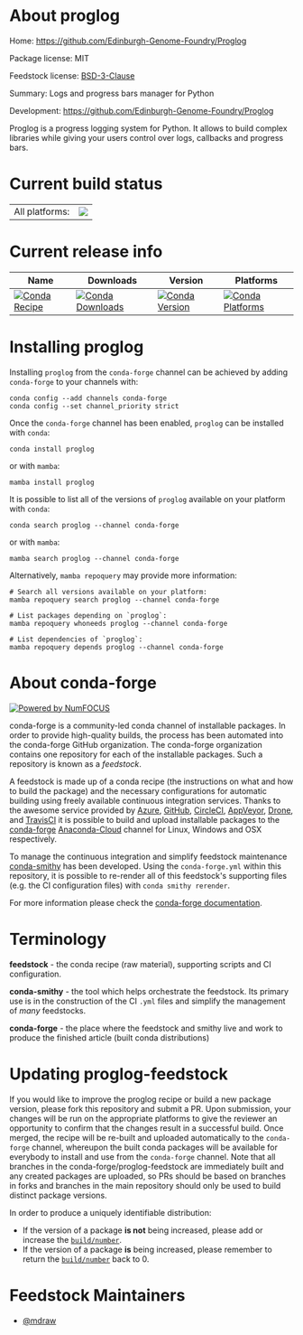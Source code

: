 About proglog
=============

Home: https://github.com/Edinburgh-Genome-Foundry/Proglog

Package license: MIT

Feedstock license: [BSD-3-Clause](https://github.com/conda-forge/proglog-feedstock/blob/main/LICENSE.txt)

Summary: Logs and progress bars manager for Python

Development: https://github.com/Edinburgh-Genome-Foundry/Proglog

Proglog is a progress logging system for Python. It allows to build
complex libraries while giving your users control over logs, callbacks
and progress bars.


Current build status
====================


<table><tr><td>All platforms:</td>
    <td>
      <a href="https://dev.azure.com/conda-forge/feedstock-builds/_build/latest?definitionId=8777&branchName=main">
        <img src="https://dev.azure.com/conda-forge/feedstock-builds/_apis/build/status/proglog-feedstock?branchName=main">
      </a>
    </td>
  </tr>
</table>

Current release info
====================

| Name | Downloads | Version | Platforms |
| --- | --- | --- | --- |
| [![Conda Recipe](https://img.shields.io/badge/recipe-proglog-green.svg)](https://anaconda.org/conda-forge/proglog) | [![Conda Downloads](https://img.shields.io/conda/dn/conda-forge/proglog.svg)](https://anaconda.org/conda-forge/proglog) | [![Conda Version](https://img.shields.io/conda/vn/conda-forge/proglog.svg)](https://anaconda.org/conda-forge/proglog) | [![Conda Platforms](https://img.shields.io/conda/pn/conda-forge/proglog.svg)](https://anaconda.org/conda-forge/proglog) |

Installing proglog
==================

Installing `proglog` from the `conda-forge` channel can be achieved by adding `conda-forge` to your channels with:

```
conda config --add channels conda-forge
conda config --set channel_priority strict
```

Once the `conda-forge` channel has been enabled, `proglog` can be installed with `conda`:

```
conda install proglog
```

or with `mamba`:

```
mamba install proglog
```

It is possible to list all of the versions of `proglog` available on your platform with `conda`:

```
conda search proglog --channel conda-forge
```

or with `mamba`:

```
mamba search proglog --channel conda-forge
```

Alternatively, `mamba repoquery` may provide more information:

```
# Search all versions available on your platform:
mamba repoquery search proglog --channel conda-forge

# List packages depending on `proglog`:
mamba repoquery whoneeds proglog --channel conda-forge

# List dependencies of `proglog`:
mamba repoquery depends proglog --channel conda-forge
```


About conda-forge
=================

[![Powered by
NumFOCUS](https://img.shields.io/badge/powered%20by-NumFOCUS-orange.svg?style=flat&colorA=E1523D&colorB=007D8A)](https://numfocus.org)

conda-forge is a community-led conda channel of installable packages.
In order to provide high-quality builds, the process has been automated into the
conda-forge GitHub organization. The conda-forge organization contains one repository
for each of the installable packages. Such a repository is known as a *feedstock*.

A feedstock is made up of a conda recipe (the instructions on what and how to build
the package) and the necessary configurations for automatic building using freely
available continuous integration services. Thanks to the awesome service provided by
[Azure](https://azure.microsoft.com/en-us/services/devops/), [GitHub](https://github.com/),
[CircleCI](https://circleci.com/), [AppVeyor](https://www.appveyor.com/),
[Drone](https://cloud.drone.io/welcome), and [TravisCI](https://travis-ci.com/)
it is possible to build and upload installable packages to the
[conda-forge](https://anaconda.org/conda-forge) [Anaconda-Cloud](https://anaconda.org/)
channel for Linux, Windows and OSX respectively.

To manage the continuous integration and simplify feedstock maintenance
[conda-smithy](https://github.com/conda-forge/conda-smithy) has been developed.
Using the ``conda-forge.yml`` within this repository, it is possible to re-render all of
this feedstock's supporting files (e.g. the CI configuration files) with ``conda smithy rerender``.

For more information please check the [conda-forge documentation](https://conda-forge.org/docs/).

Terminology
===========

**feedstock** - the conda recipe (raw material), supporting scripts and CI configuration.

**conda-smithy** - the tool which helps orchestrate the feedstock.
                   Its primary use is in the construction of the CI ``.yml`` files
                   and simplify the management of *many* feedstocks.

**conda-forge** - the place where the feedstock and smithy live and work to
                  produce the finished article (built conda distributions)


Updating proglog-feedstock
==========================

If you would like to improve the proglog recipe or build a new
package version, please fork this repository and submit a PR. Upon submission,
your changes will be run on the appropriate platforms to give the reviewer an
opportunity to confirm that the changes result in a successful build. Once
merged, the recipe will be re-built and uploaded automatically to the
`conda-forge` channel, whereupon the built conda packages will be available for
everybody to install and use from the `conda-forge` channel.
Note that all branches in the conda-forge/proglog-feedstock are
immediately built and any created packages are uploaded, so PRs should be based
on branches in forks and branches in the main repository should only be used to
build distinct package versions.

In order to produce a uniquely identifiable distribution:
 * If the version of a package **is not** being increased, please add or increase
   the [``build/number``](https://docs.conda.io/projects/conda-build/en/latest/resources/define-metadata.html#build-number-and-string).
 * If the version of a package **is** being increased, please remember to return
   the [``build/number``](https://docs.conda.io/projects/conda-build/en/latest/resources/define-metadata.html#build-number-and-string)
   back to 0.

Feedstock Maintainers
=====================

* [@mdraw](https://github.com/mdraw/)

